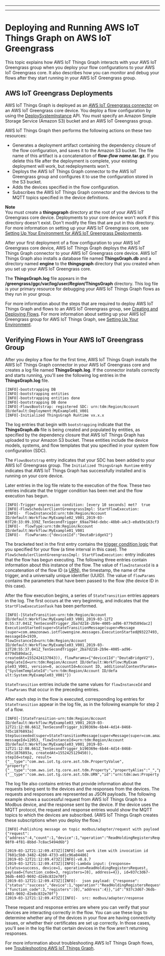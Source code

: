 --------

--------

# Deploying and Running AWS IoT Things Graph on AWS IoT Greengrass<a name="iot-tg-greengrass"></a>

This topic explains how AWS IoT Things Graph interacts with your AWS IoT Greengrass group when you deploy your flow configurations to your AWS IoT Greengrass core\. It also describes how you can monitor and debug your flows after they start running in your AWS IoT Greengrass group\.

## AWS IoT Greengrass Deployments<a name="iot-tg-greengrass-deployment"></a>

AWS IoT Things Graph is deployed as an [AWS IoT Greengrass connector](https://docs.aws.amazon.com/greengrass/latest/developerguide/connectors.html) on an AWS IoT Greengrass core device\. You deploy a flow configuration by using the [DeploySystemInstance](https://docs.aws.amazon.com/thingsgraph/latest/APIReference/API_DeploySystemInstance.html) API\. You must specify an Amazon Simple Storage Service \(Amazon S3\) bucket and an AWS IoT Greengrass group\. 

AWS IoT Things Graph then performs the following actions on these two resources:
+ Generates a deployment artifact containing the dependency closure of the flow configuration, and saves it to the Amazon S3 bucket\. The file name of this artifact is a concatenation of **flow\-*flow name*\.tar\.gz**\. If you delete this file after the deployment is complete, your existing deployment will work, but redeployments won't\.
+ Deploys the AWS IoT Things Graph connector to the AWS IoT Greengrass group and configures it to use the configuration stored in the S3 bucket\.
+ Adds the devices specified in the flow configuration\.
+ Subscribes the AWS IoT Things Graph connector and the devices to the MQTT topics specified in the device definitions\.

**Note**  
You must create a **thingsgraph** directory at the root of your AWS IoT Greengrass core device\. Deployments to your core device won't work if this directory doesn't exist\. Don't modify the files that are put in this directory\. For more information on setting up your AWS IoT Greengrass core, see [Setting Up Your Environment for AWS IoT Greengrass Deployments](iot-tg-gs-environment.html)\.

After your first deployment of a flow configuration to your AWS IoT Greengrass core device, AWS IoT Things Graph deploys the AWS IoT Things Graph connector to your AWS IoT Greengrass core device\. AWS IoT Things Graph also installs a database file named **ThingsGraph\.db** and a directory named **engine** to the **thingsgraph** directory that you created when you set up your AWS IoT Greengrass core\.

The **ThingsGraph\.log** file appears in the **/greengrass/ggc/var/log/user/*Region*/ThingsGraph** directory\. This log file is your primary resource for debugging your AWS IoT Things Graph flows as they run in your group\.

For more information about the steps that are required to deploy AWS IoT Things Graph and flows to an AWS IoT Greengrass group, see [Creating and Deploying Flows](iot-tg-workflows-gs.html)\. For more information about setting up your AWS IoT Greengrass group for AWS IoT Things Graph, see [Setting Up Your Environment](iot-tg-gs-environment.html)\.

## Verifying Flows in Your AWS IoT Greengrass Group<a name="iot-tg-greengrass-debugging"></a>

After you deploy a flow for the first time, AWS IoT Things Graph installs the AWS IoT Things Graph connector in your AWS IoT Greengrass core and creates a log file named **ThingsGraph\.log**\. If the connector installs correctly and starts running, you'll see the following log entries in the **ThingsGraph\.log** file\.

```
[INFO]-bootstrapping DB
[INFO]-bootstrapping entities
[INFO]-bootstrapping entities done
[INFO]-bootstrapping DB done
[INFO]-FlowsBootstrap: registered SDC: urn:tdm:Region/Account ID/default:Deployment:MyExample01_V001
[INFO]-Initialized ThingsGraph Runtime vx.x.x
```

The log entries that begin with `bootstrapping` indicate that the **ThingsGraph\.db** file is being created and populated by entities, as specified by the dependency closure that AWS IoT Things Graph has uploaded to your Amazon S3 bucket\. These entities include the device models, systems, and flow templates that you specified in your system flow configuration \(SDC\)\.

The `FlowsBootstrap` entry indicates that your SDC has been added to your AWS IoT Greengrass group\. The `Initialized ThingsGraph Runtime` entry indicates that AWS IoT Things Graph has successfully installed and is running on your core device\.

Later entries in the log file relate to the execution of the flow\. These two entries indicate that the trigger condition has been met and the flow execution has begun\.

```
[INFO]-Trigger expression condition: [every 10 seconds] met?  true
[INFO]-FlowSchedulerClientGreengrassImpl: StartFlowExecution:
[INFO]-  flowInstanceId:urn:tdm:Region/Account ID/default:Workflow:MyExample02_V001_2019-03-03T20:33:09.339Z_TenSecondTrigger_69aa794d-debc-48b0-a4c3-e0a93e163cf3
[INFO]-  flowType:urn:tdm:Region/Account ID/default:Workflow:MyExample01_V001
[INFO]-  flowParams:{"device1Id":"DeutaBridgeV2"}
```

The bracketed text in the first entry contains the [trigger condition logic](iot-tg-models-tdm-iot-trigger.html) that you specified for your flow \(a time interval in this case\)\. The `FlowSchedulerClientGreengrassImpl: StartFlowExecution:` entry indicates that the flow has begun executing\. The following three entries contain information about this instance of the flow\. The value of `flowInstanceId` is a concatenation of the flow ID \(a [URN](iot-tg-models-tdm-urnscheme.html)\), the timestamp, the name of the trigger, and a universally unique identifier \(UUID\)\. The value of `flowParams` contains the parameters that have been passed to the flow \(the device ID in this case\)\.

After the flow execution begins, a series of `StateTransition` entries appears in the log\. The first occurs at the very beginning, and indicates that the `StartFlowExecutionTask` has been performed\.

```
[INFO]-[StateTransition-urn:tdm:Region/Account ID/default:Workflow:MyExample03_V001_2019-03-12T2
0:55:37.041Z_TenSecondTrigger_2ba7d218-2b9e-4005-ad96-8779d589dac2] ExecutionStarted(super=StateTransitionMessage(super=Message
(super=com.amazonaws.iotflowengine.messages.ExecutionStarted@93227493, messageId=1939, 
flowInstanceId=urn:tdm:Region/Account ID/default:Workflow:MyExample03_V001_2019-03-12T20:55:37.041Z_TenSecondTrigger_2ba7d218-2b9e-4005-ad96-8779d589dac2, 
createdAt=1552424137043)), flowParams={"device1Id":"DeutaBridgeV2"}, templateId=urn:tdm:Region/Account ID/default:Workflow:MyExam
ple03_V001, version=0, accountId=Account ID, additionalContextParams={"SystemTemplateId":"urn:tdm:Region/Account ID/defa
ult:System:MyExample03_V001"})
```

`StateTransition` entries include the same values for `flowInstanceId` and `flowParams` that occur in the preceding entries\.

After each step in the flow is executed, corresponding log entries for `StateTransition` appear in the log file, as in the following example for step 2 of a flow\.

```
[INFO]-[StateTransition-urn:tdm:Region/Account ID/default:Workflow:MyExample03_V001_2019-03-12T21:12:08.661Z_TenSecondTrigger_b190369e-6b44-4d14-8468-7d5c1876893a] 
StepSucceeded(super=StateTransitionMessage(super=Message(super=com.amazonaws.iotflowengine.messages.StepSucceeded@54bcaae5, 
messageId=12053, flowInstanceId=urn:tdm:Region/Account ID/default:Workflow:MyExample03_V001_2019-03-12T21:12:08.661Z_TenSecondTrigger_b190369e-6b44-4d14-8468-7d5c1876893a, createdAt=1552425129450)), 
stepId=step2, result={"__type":"com.aws.iot.tg.core.ast.tdm.PropertyValue",
"property":{"__type":"com.aws.iot.tg.core.ast.tdm.Property","propertyAlias":"_","propertyTypeUrn":{"__type":"com.aws.iot.tg.core.ast.tdm.URN","id":"urn:tdm:aws:Property:Int16"}},"value":0})
```

The log file also contains entries that provide information about the requests being sent to the devices and the responses from the devices\. The requests and responses are represented as JSON payloads\. The following example shows a successful request from AWS IoT Things Graph to a Modbus device, and the response sent by the device\. If the device uses the MQTT protocol, the request and response entries would show the MQTT topics to which the devices are subscribed\. \(AWS IoT Things Graph creates these subscriptions when you deploy the flow\.\)

```
[INFO]-Publishing message on topic modbus/adapter/request with payload {"request":{"address":4,"count":1,"device":1,"operation":"ReadHoldingRegistersRequest"},"id":"44685cb0-98f0-4f81-8bbd-7c8ac5494d6b"}

[2019-03-12T21:12:09.473Z][INFO]-Got work item with invocation id [7601c5b0-3482-4260-4733-e81c96a84486]
[2019-03-12T21:12:09.473Z][INFO]-v0.8.7
[2019-03-12T21:12:09.473Z][INFO]-Lambda input: {response={status=success, device=1, operation=ReadHoldingRegistersRequest, payload={function_code=3, registers=[0], address=4}}, id=937c3d67-36db-4403-9692-d2e8c832e70f}
[2019-03-12T21:12:09.473Z][INFO]-  json payload: {"response":{"status":"success","device":1,"operation":"ReadHoldingRegistersRequest","payload":{"function_code":3,"registers":[0],"address":4}},"id":"937c3d67-36db-4403-9692-d2e8c832e70f"}
[2019-03-12T21:12:09.473Z][INFO]-  src: modbus/adapter/response
```

These request and response entries are where you can verify that your devices are interacting correctly in the flow\. You can use these logs to determine whether any of the devices in your flow are having connectivity issues, or whether their certificates are set up correctly\. In those cases, you'll see in the log file that certain devices in the flow aren't returning responses\.

For more information about troubleshooting AWS IoT Things Graph flows, see [Troubleshooting AWS IoT Things Graph](tg-troubleshooting.html)\.